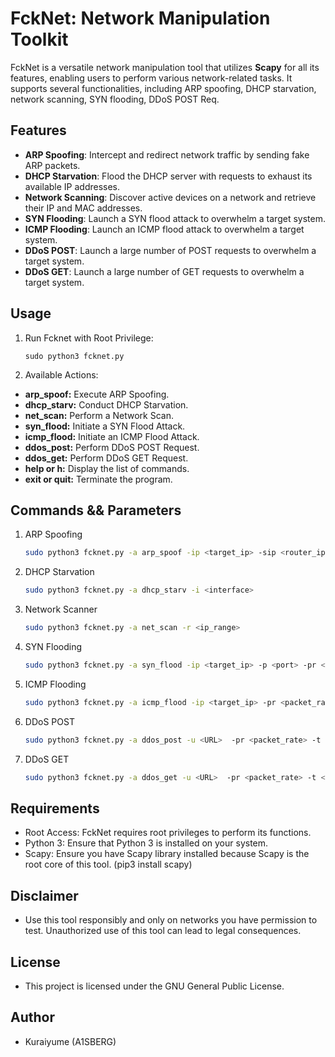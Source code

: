 # FckNet: Network Manipulation Toolkit

FckNet is a versatile network manipulation tool that utilizes **Scapy** for all its features, enabling users to perform various network-related tasks. It supports several functionalities, including ARP spoofing, DHCP starvation, network scanning, SYN flooding, DDoS POST Req.

## Features

- **ARP Spoofing**: Intercept and redirect network traffic by sending fake ARP packets.
- **DHCP Starvation**: Flood the DHCP server with requests to exhaust its available IP addresses.
- **Network Scanning**: Discover active devices on a network and retrieve their IP and MAC addresses.
- **SYN Flooding**: Launch a SYN flood attack to overwhelm a target system.
- **ICMP Flooding**: Launch an ICMP flood attack to overwhelm a target system.
- **DDoS POST**: Launch a large number of POST requests to overwhelm a target system.
- **DDoS GET**: Launch a large number of GET requests to overwhelm a target system.

## Usage

1. Run Fcknet with Root Privilege:
   ```
   sudo python3 fcknet.py
   ```

2. Available Actions:
- **arp_spoof:** Execute ARP Spoofing.
- **dhcp_starv:** Conduct DHCP Starvation.
- **net_scan:** Perform a Network Scan.
- **syn_flood:** Initiate a SYN Flood Attack.
- **icmp_flood:** Initiate an ICMP Flood Attack.
- **ddos_post:** Perform DDoS POST Request.
- **ddos_get:** Perform DDoS GET Request.
- **help or h:** Display the list of commands.
- **exit or quit:** Terminate the program.

## Commands && Parameters

1. ARP Spoofing
   ```bash
   sudo python3 fcknet.py -a arp_spoof -ip <target_ip> -sip <router_ip>
   ```

2. DHCP Starvation
   ```bash
   sudo python3 fcknet.py -a dhcp_starv -i <interface>
   ```

3. Network Scanner
   ```bash
   sudo python3 fcknet.py -a net_scan -r <ip_range>
   ```

4. SYN Flooding
   ```bash
   sudo python3 fcknet.py -a syn_flood -ip <target_ip> -p <port> -pr <packet_rate> -t <threads> -d <duration>
   ```

5. ICMP Flooding
   ```bash
   sudo python3 fcknet.py -a icmp_flood -ip <target_ip> -pr <packet_rate> - t <threads> -d <duration>
   ```

6. DDoS POST
   ```bash
   sudo python3 fcknet.py -a ddos_post -u <URL>  -pr <packet_rate> -t <threads> -d <duration> -psize <packet_size>
   ```

7. DDoS GET
   ```bash
   sudo python3 fcknet.py -a ddos_get -u <URL>  -pr <packet_rate> -t <threads> -d <duration> -psize <packet_size>
   ```

## Requirements
- Root Access: FckNet requires root privileges to perform its functions.
- Python 3: Ensure that Python 3 is installed on your system.
- Scapy: Ensure you have Scapy library installed because Scapy is the root core of this tool. (pip3 install scapy)

## Disclaimer
- Use this tool responsibly and only on networks you have permission to test. Unauthorized use of this tool can lead to legal consequences.

## License
- This project is licensed under the GNU General Public License.

## Author
- Kuraiyume (A1SBERG)

